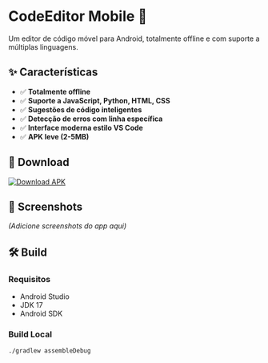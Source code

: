 # CodeEditor Mobile 📱

Um editor de código móvel para Android, totalmente offline e com suporte a múltiplas linguagens.

## ✨ Características

- ✅ **Totalmente offline**
- ✅ **Suporte a JavaScript, Python, HTML, CSS**
- ✅ **Sugestões de código inteligentes**
- ✅ **Detecção de erros com linha específica**
- ✅ **Interface moderna estilo VS Code**
- ✅ **APK leve (2-5MB)**

## 🚀 Download

[![Download APK](https://img.shields.io/badge/Download-Latest_APK-brightgreen)](https://github.com/seu-usuario/CodeEditor-Android/releases/latest)

## 📸 Screenshots

*(Adicione screenshots do app aqui)*

## 🛠️ Build

### Requisitos
- Android Studio
- JDK 17
- Android SDK

### Build Local
```bash
./gradlew assembleDebug

